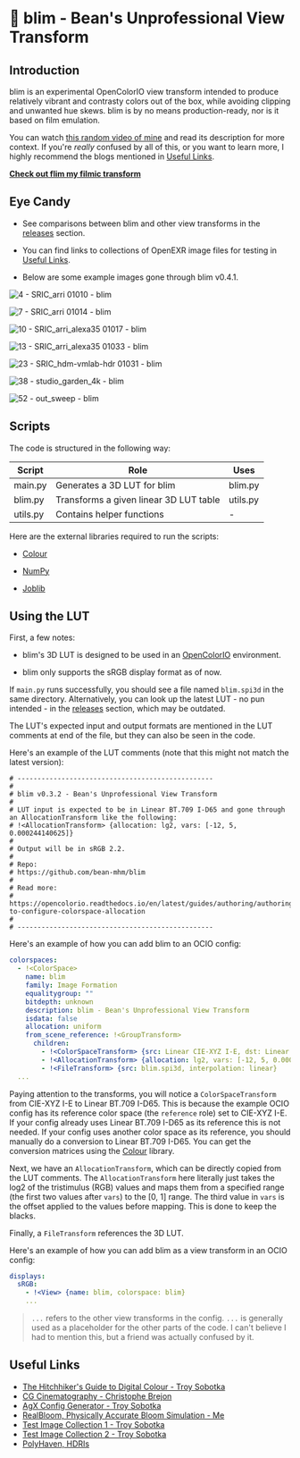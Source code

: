 # 🔮 blim - Bean's Unprofessional View Transform

## Introduction

blim is an experimental OpenColorIO view transform intended to produce relatively vibrant and contrasty colors out of the box, while avoiding clipping and unwanted hue skews. blim is by no means production-ready, nor is it based on film emulation.

You can watch [this random video of mine](https://www.youtube.com/watch?v=Aym77woq2NI) and read its description for more context. If you're *really* confused by all of this, or you want to learn more, I highly recommend the blogs mentioned in [Useful Links](#useful-links).

**[Check out flim my filmic transform](https://github.com/bean-mhm/flim)**

## Eye Candy

- See comparisons between blim and other view transforms in the [releases](https://github.com/bean-mhm/blim/releases) section.

- You can find links to collections of OpenEXR image files for testing in [Useful Links](#useful-links).

- Below are some example images gone through blim v0.4.1.

![4 - SRIC_arri 01010 - blim](https://user-images.githubusercontent.com/98428255/236513642-ecb5a830-e65e-4aff-a6a9-86d6ee5b767a.jpg)

![7 - SRIC_arri 01014 - blim](https://user-images.githubusercontent.com/98428255/236513736-d0e10368-4bca-463d-b183-6eea9f9b1132.jpg)

![10 - SRIC_arri_alexa35 01017 - blim](https://user-images.githubusercontent.com/98428255/236513892-6c98592e-e625-4dee-9020-79daf34f416e.jpg)

![13 - SRIC_arri_alexa35 01033 - blim](https://user-images.githubusercontent.com/98428255/236514106-1ac6b228-f4e5-4ca6-af28-4c1da25067a3.jpg)

![23 - SRIC_hdm-vmlab-hdr 01031 - blim](https://user-images.githubusercontent.com/98428255/236514133-dceaeb9e-1cdf-43a9-bba5-722080fe7841.jpg)

![38 - studio_garden_4k - blim](https://user-images.githubusercontent.com/98428255/236514176-f206dda2-551c-4b96-93aa-a8e5f24e2501.jpg)

![52 - out_sweep - blim](https://user-images.githubusercontent.com/98428255/236514186-5701ab07-7b8a-44e9-a618-23aa86b1fcc6.jpg)

## Scripts

The code is structured in the following way:

| Script | Role | Uses |
|---|---|---|
| main.py | Generates a 3D LUT for blim | blim.py  |
| blim.py | Transforms a given linear 3D LUT table | utils.py |
| utils.py | Contains helper functions | - |

Here are the external libraries required to run the scripts:

 - [Colour](https://www.colour-science.org/)
 
 - [NumPy](https://numpy.org/)
 
 - [Joblib](https://joblib.readthedocs.io/en/latest)

## Using the LUT

First, a few notes:

 - blim's 3D LUT is designed to be used in an [OpenColorIO](https://opencolorio.org/) environment.
 
 - blim only supports the sRGB display format as of now.

If `main.py` runs successfully, you should see a file named `blim.spi3d` in the same directory. Alternatively, you can look up the latest LUT - no pun intended - in the [releases](https://github.com/bean-mhm/blim/releases) section, which may be outdated.

The LUT's expected input and output formats are mentioned in the LUT comments at end of the file, but they can also be seen in the code.

Here's an example of the LUT comments (note that this might not match the latest version):

```
# -------------------------------------------------
# 
# blim v0.3.2 - Bean's Unprofessional View Transform
# 
# LUT input is expected to be in Linear BT.709 I-D65 and gone through an AllocationTransform like the following:
# !<AllocationTransform> {allocation: lg2, vars: [-12, 5, 0.000244140625]}
# 
# Output will be in sRGB 2.2.
# 
# Repo:
# https://github.com/bean-mhm/blim
# 
# Read more:
# https://opencolorio.readthedocs.io/en/latest/guides/authoring/authoring.html#how-to-configure-colorspace-allocation
# 
# -------------------------------------------------
```

Here's an example of how you can add blim to an OCIO config:

```yaml
colorspaces:
  - !<ColorSpace>
    name: blim
    family: Image Formation
    equalitygroup: ""
    bitdepth: unknown
    description: blim - Bean's Unprofessional View Transform
    isdata: false
    allocation: uniform
    from_scene_reference: !<GroupTransform>
      children:
        - !<ColorSpaceTransform> {src: Linear CIE-XYZ I-E, dst: Linear BT.709 I-D65}
        - !<AllocationTransform> {allocation: lg2, vars: [-12, 5, 0.000244140625]}
        - !<FileTransform> {src: blim.spi3d, interpolation: linear}
  ...
```

Paying attention to the transforms, you will notice a `ColorSpaceTransform` from CIE-XYZ I-E to Linear BT.709 I-D65. This is because the example OCIO config has its reference color space (the `reference` role) set to CIE-XYZ I-E. If your config already uses Linear BT.709 I-D65 as its reference this is not needed. If your config uses another color space as its reference, you should manually do a conversion to Linear BT.709 I-D65. You can get the conversion matrices using the [Colour](https://www.colour-science.org/) library.

Next, we have an `AllocationTransform`, which can be directly copied from the LUT comments. The `AllocationTransform` here literally just takes the log2 of the tristimulus (RGB) values and maps them from a specified range (the first two values after `vars`) to the [0, 1] range. The third value in `vars` is the offset applied to the values before mapping. This is done to keep the blacks.

Finally, a `FileTransform` references the 3D LUT.

Here's an example of how you can add blim as a view transform in an OCIO config:

```yaml
displays:
  sRGB:
    - !<View> {name: blim, colorspace: blim}
    ...
```

> `...` refers to the other view transforms in the config. `...` is generally used as a placeholder for the other parts of the code. I can't believe I had to mention this, but a friend was actually confused by it.

## Useful Links

- [The Hitchhiker's Guide to Digital Colour - Troy Sobotka](https://hg2dc.com/)
- [CG Cinematography - Christophe Brejon](https://chrisbrejon.com/cg-cinematography/)
- [AgX Config Generator - Troy Sobotka](https://github.com/sobotka/SB2383-Configuration-Generation)
- [RealBloom, Physically Accurate Bloom Simulation - Me](https://github.com/bean-mhm/realbloom)
- [Test Image Collection 1 - Troy Sobotka](https://github.com/sobotka/Testing_Imagery)
- [Test Image Collection 2 - Troy Sobotka](https://github.com/sobotka/images)
- [PolyHaven, HDRIs](https://polyhaven.com/hdris)
